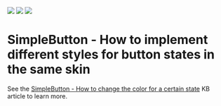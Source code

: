 <!-- default badges list -->
![](https://img.shields.io/endpoint?url=https://codecentral.devexpress.com/api/v1/VersionRange/128623407/14.1.3%2B)
[![](https://img.shields.io/badge/Open_in_DevExpress_Support_Center-FF7200?style=flat-square&logo=DevExpress&logoColor=white)](https://supportcenter.devexpress.com/ticket/details/T156287)
[![](https://img.shields.io/badge/📖_How_to_use_DevExpress_Examples-e9f6fc?style=flat-square)](https://docs.devexpress.com/GeneralInformation/403183)
<!-- default badges end -->
# SimpleButton - How to implement different styles for button states in the same skin


See the <a href="https://www.devexpress.com/Support/Center/p/T154055">SimpleButton - How to change the color for a certain state</a> KB article to learn more.

<br/>


